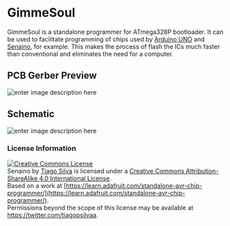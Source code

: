 # GimmeSoul

GimmeSoul is a standalone programmer for ATmega328P bootloader. It can be used to facilitate programming of chips used by [Arduino UNO](https://store.arduino.cc/usa/arduino-uno-rev3) and [Senaino](https://github.com/TiagoPaulaSilva/Senaino), for example. This makes the process of flash the ICs much faster than conventional and eliminates the need for a computer.

## PCB Gerber Preview
![enter image description here](https://lh3.googleusercontent.com/xQAo9f4s-tdPdV2MmU62j2VVQs5Bv0qeDdJKykYc2Has5p-6kLn2-y-WIsxp6iU_SrC0nF94Y5evwA)

## Schematic
![enter image description here](https://lh3.googleusercontent.com/qn7CuB89plf9W8norOocp_WzbKqd6dz-g_FLycALhjeSHkXSa8dnf4nHKeWZyZpdTXHla4I34-7BDw=s1000)

### License Information
<a rel="license" href="http://creativecommons.org/licenses/by-sa/4.0/"><img alt="Creative Commons License" style="border-width:0" src="https://i.creativecommons.org/l/by-sa/4.0/88x31.png" /></a><br /><span xmlns:dct="http://purl.org/dc/terms/" property="dct:title">Senaino</span> by <a xmlns:cc="http://creativecommons.org/ns#" href="https://github.com/TiagoPaulaSilva" property="cc:attributionName" rel="cc:attributionURL">Tiago Silva</a> is licensed under a <a rel="license" href="http://creativecommons.org/licenses/by-sa/4.0/">Creative Commons Attribution-ShareAlike 4.0 International License</a>.<br />Based on a work at <a xmlns:dct="http://purl.org/dc/terms/" href="[https://learn.adafruit.com/standalone-avr-chip-programmer/](https://learn.adafruit.com/standalone-avr-chip-programmer/)" rel="dct:source">[https://learn.adafruit.com/standalone-avr-chip-programmer/](https://learn.adafruit.com/standalone-avr-chip-programmer/)</a>.<br />Permissions beyond the scope of this license may be available at <a xmlns:cc="http://creativecommons.org/ns#" href="https://twitter.com/tiagopsilvaa" rel="cc:morePermissions">https://twitter.com/tiagopsilvaa</a>.
